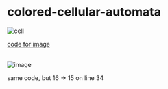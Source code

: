 # colored-cellular-automata

![cell](https://github.com/Wanderkind/colored-cellular-automata/assets/87248089/17a3e980-f8d1-4488-ae17-2df5307cb5db) <br>

[code for image](https://github.com/Wanderkind/colored-cellular-automata/blob/ba7bd354c0a3ab286399e0e240a57fc22ca5c59a/basic_template.py) <br> <br>

![image](https://github.com/Wanderkind/colored-cellular-automata/assets/87248089/64e77c2d-559e-41a2-a8f2-67479572db95) <br>

same code, but 16 → 15 on line 34
